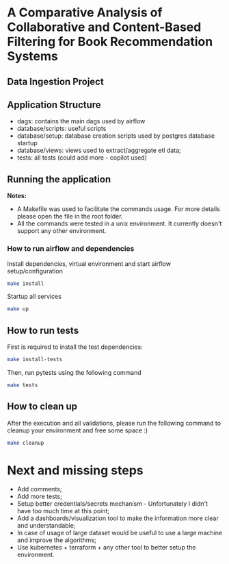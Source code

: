 # A Comparative Analysis of Collaborative and Content-Based Filtering for Book Recommendation Systems
## Data Ingestion Project


## Application Structure

- dags: contains the main dags used by airflow
- database/scripts: useful scripts
- database/setup: database creation scripts used by postgres database startup
- database/views: views used to extract/aggregate etl data;
- tests: all tests (could add more - copilot used)

## Running the application

**Notes:**

- A Makefile was used to facilitate the commands usage. For more details please open the file in the root folder.
- All the commands were tested in a unix environment. It currently doesn't support any other environment.


### How to run airflow and dependencies
Install dependencies, virtual environment and start airflow setup/configuration
```bash
make install
```

Startup all services
```bash
make up
```

## How to run tests
First is required to install the test dependencies:
```bash
make install-tests
```

Then, run pytests using the following command
```bash
make tests
```

## How to clean up
After the execution and all validations, please run the following command to cleanup your environment and free some space :)
```bash
make cleanup
```

# Next and missing steps
- Add comments;
- Add more tests;
- Setup better credentials/secrets mechanism - Unfortunately I didn't have too much time at this point;
- Add a dashboards/visualization tool to make the information more clear and understandable;
- In case of usage of large dataset would be useful to use a large machine and improve the algorithms;
- Use kubernetes + terraform + any other tool to better setup the environment.